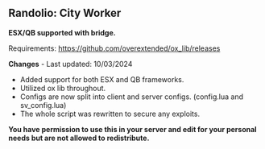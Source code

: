 ## Randolio: City Worker

**ESX/QB supported with bridge.**

Requirements: https://github.com/overextended/ox_lib/releases

**Changes** - Last updated: 10/03/2024

* Added support for both ESX and QB frameworks.
* Utilized ox lib throughout.
* Configs are now split into client and server configs. (config.lua and sv_config.lua)
* The whole script was rewritten to secure any exploits.

**You have permission to use this in your server and edit for your personal needs but are not allowed to redistribute.**
